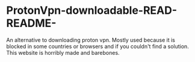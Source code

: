 # ProtonVpn-downloadable-READ-README-
An alternative to downloading proton vpn. Mostly used because it is blocked in some countries or browsers and if you couldn't find a solution. This website is horribly made and barebones.
